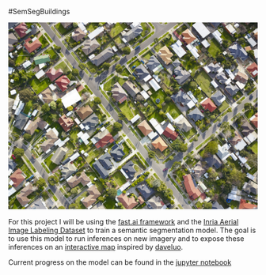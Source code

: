 #SemSegBuildings

![Suburb](SemSegBuildings/Suburb.jpg?raw=true "Imagery")

For this project I will be using the [fast.ai framework](https://docs.fast.ai/) and the [Inria Aerial Image Labeling Dataset](https://project.inria.fr/aerialimagelabeling/) to train a semantic segmentation model. The goal is to use this model to run inferences on new imagery and to expose these inferences on an [interactive map](https://alpha.anthropo.co/znz-demo) inspired by [daveluo](https://github.com/daveluo/zanzibar-aerial-mapping).

Current progress on the model can be found in the [jupyter notebook](https://github.com/SharpestProjects/SemSegBuildings/blob/master/SemSegBuildings/SemSegBuildings.ipynb)
